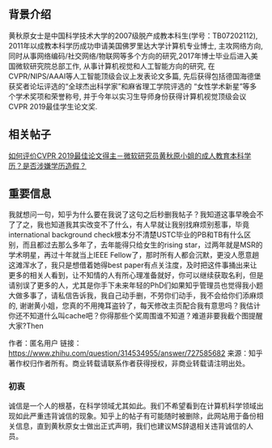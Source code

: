 ## 背景介绍

黄秋原女士是中国科学技术大学的2007级脱产成教本科生(学号：TB07202112), 2011年以成教本科学历成功申请美国佛罗里达大学计算机专业博士, 主攻网络方向, 同时从事网络编码/社交网络/物联网等多个方向的研究,2017年博士毕业后进入美国微软研究院总部工作, 从事计算机视觉和人工智能方向的研究, 在CVPR/NIPS/AAAI等人工智能顶级会议上发表论文多篇, 先后获得包括德国海德堡获奖者论坛评选的“全球杰出科学家”和麻省理工学院评选的 “女性学术新星”等多个学术奖项和荣誉称号, 并于今年以实习生导师身份获得计算机视觉顶级会议CVPR 2019最佳学生论文奖.


## 相关帖子

[如何评价CVPR 2019最佳论文得主－微软研究员黄秋原小姐的成人教育本科学历？是否涉嫌学历造假？](https://www.zhihu.com/question/331746361)


## 重要信息

我就想问一句，知乎为什么要在我说了这句之后秒删我帖子？我知道这事早晚会不了了之，我也知道我其实改变不了什么，有人早就让我别找麻烦别惹事，毕竟international background check根本分不清楚USTC毕业的PB和TB有什么区别，而且都过去那么多年了，去年能得只给女生的rising star，过两年就是MSR的学术明星，再过十年就当上IEEE Fellow了，那时所有人都会沉默，更没人愿意趟这滩浑水了，我只是想借着她得best paper有点关注度，及时把这件事捅出来让更多的相关人看到，让不知情的人有所心理准备就好，你可以继续获取名利，但是请别误了更多的人，尤其是你手下未来年轻的PhD们如果知乎管理员也觉得我小题大做多事了，请私信告诉我，我自己动手删，不劳你们动手，我不会给你们添麻烦的, 谢谢黄小姐，您真的不用掩耳盗铃了，每天修改主页配合我有意思吗？我估计你还不知道什么叫cache吧？你得那些个奖周围谁不知道？难道非要我截个图提醒大家?Then

作者：匿名用户
链接：https://www.zhihu.com/question/314534955/answer/727585682
来源：知乎
著作权归作者所有。商业转载请联系作者获得授权，非商业转载请注明出处。




### 初衷

诚信是一个人的根基，在科学领域尤其如此。我们不希望看到在计算机科学领域出现如此严重违背诚信的现象。知乎上的帖子有可能随时被删除，此网站用于备份相关信息，直到黄秋原女士做出正式声明，我们也建议MS辞退相关违背诚信的人员。
